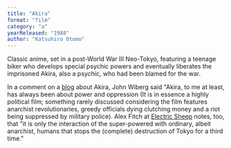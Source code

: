 ```yaml
---
title: "Akira"
format: "film"
category: "a"
yearReleased: "1988"
author: "Katsuhiro Otomo"
---
```


Classic anime, set in a post-World War III Neo-Tokyo, featuring a teenage biker who develops special psychic powers and eventually liberates the imprisoned Akira, also a psychic, who had been blamed for the war.

In a comment on a <a href="http://www.madmind.de/2010/08/03/the-role-of-kaori-in-akira/">blog</a> about Akira, John Wiberg said "Akira, to me at least, has always been about power and oppression (It is in essence a highly political film; something rarely discussed considering the film features anarchist revolutionaries, greedy officials dying clutching money and a riot being suppressed by military police). Alex Fitch at <a href="http://www.electricsheepmagazine.co.uk/reviews/2011/06/30/akira/"> Electric Sheep</a> notes, too, that "it is only the interaction of the super-powered with ordinary, albeit anarchist, humans that stops the (complete) destruction of Tokyo for a third time."
